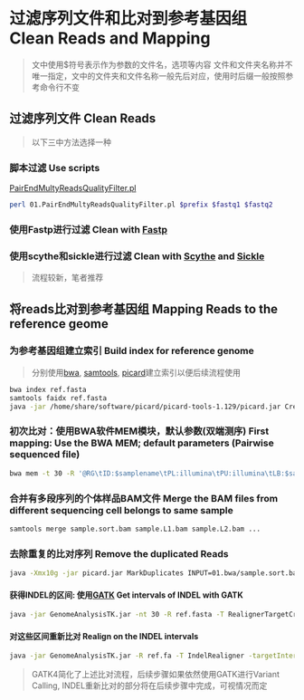 # 过滤序列文件和比对到参考基因组 Clean Reads and Mapping

>文中使用$符号表示作为参数的文件名，选项等内容
>文件和文件夹名称并不唯一指定，文中的文件夹和文件名称一般先后对应，使用时后缀一般按照参考命令行不变

## 过滤序列文件 Clean Reads

>以下三中方法选择一种

### 脚本过滤 Use scripts
[PairEndMultyReadsQualityFilter.pl](https://github.com/shangshanzhizhe/Work_flow_of_population_genetics/blob/master/Scripts/PairEndMultyReadsQualityFilter.pl)

```sh
perl 01.PairEndMultyReadsQualityFilter.pl $prefix $fastq1 $fastq2
```

### 使用Fastp进行过滤 Clean with [Fastp](https://github.com/OpenGene/fastp)

### 使用scythe和sickle进行过滤 Clean with [Scythe](https://github.com/vsbuffalo/scythe) and [Sickle](https://github.com/najoshi/sickle)

>流程较新，笔者推荐

## 将reads比对到参考基因组 Mapping Reads to the reference geome

### 为参考基因组建立索引 Build index for reference genome

>分别使用[bwa](https://github.com/lh3/bwa), [samtools](https://github.com/samtools/samtools), [picard](https://broadinstitute.github.io/picard/)建立索引以便后续流程使用

```sh
bwa index ref.fasta
samtools faidx ref.fasta
java -jar /home/share/software/picard/picard-tools-1.129/picard.jar CreateSequenceDictionary REFERENCE=ref.fasta OUTPUT=ref.dict
```

### 初次比对：使用BWA软件MEM模块，默认参数(双端测序) First mapping: Use the BWA MEM; default parameters (Pairwise sequenced file)

```sh
bwa mem -t 30 -R '@RG\tID:$samplename\tPL:illumina\tPU:illumina\tLB:$samplename\tSM:$samplename\t' ref.fasta sample.1.fq.gz sample.2.fq.gz | samtools sort -O bam -T /tmp/sample -o 01.bwa/sample.sort.bam
```

### 合并有多段序列的个体样品BAM文件 Merge the BAM files from different sequencing cell belongs to same sample

```sh
samtools merge sample.sort.bam sample.L1.bam sample.L2.bam ...
```

### 去除重复的比对序列 Remove the duplicated Reads

```sh
java -Xmx10g -jar picard.jar MarkDuplicates INPUT=01.bwa/sample.sort.bam OUTPUT=02.rmdup/sample.rmdup.bam METRICS_FILE=02.rmdup/sample.dup.txt REMOVE_DUPLICATES=true ; samtools index 02.rmdup/sample.rmdup.bam
```

#### 获得INDEL的区间: 使用[GATK](https://software.broadinstitute.org/gatk/) Get intervals of INDEL with GATK

```sh
java -jar GenomeAnalysisTK.jar -nt 30 -R ref.fasta -T RealignerTargetCreator -o 03.realign/sample.realn.intervals -I 02.rehead/sample.rmdup.bam 2>03.realign/sample.realn.intervals.log
```

#### 对这些区间重新比对 Realign on the INDEL intervals

```sh
java -jar GenomeAnalysisTK.jar -R ref.fa -T IndelRealigner -targetIntervals 03.realign/sample.realn.intervals -o 03.realign/sample.realn.bam -I 2.rmdup/sample.rmdup.bam 2>03.realign/sample.realn.bam.log
```

>GATK4简化了上述比对流程，后续步骤如果依然使用GATK进行Variant Calling, INDEL重新比对的部分将在后续步骤中完成，可视情况而定
